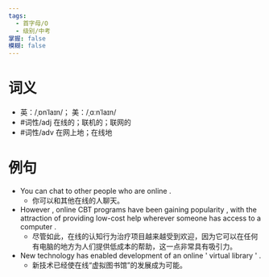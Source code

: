 ```yaml
---
tags:
  - 首字母/O
  - 级别/中考
掌握: false
模糊: false
---
```

# 词义
- 英：/ˌɒnˈlaɪn/； 美：/ˌɑːnˈlaɪn/
- #词性/adj  在线的；联机的；联网的
- #词性/adv  在网上地；在线地
# 例句
- You can chat to other people who are online .
	- 你可以和其他在线的人聊天。
- However , online CBT programs have been gaining popularity , with the attraction of providing low-cost help wherever someone has access to a computer .
	- 尽管如此，在线的认知行为治疗项目越来越受到欢迎，因为它可以在任何有电脑的地方为人们提供低成本的帮助，这一点非常具有吸引力。
- New technology has enabled development of an online ' virtual library ' .
	- 新技术已经使在线“虚拟图书馆”的发展成为可能。
